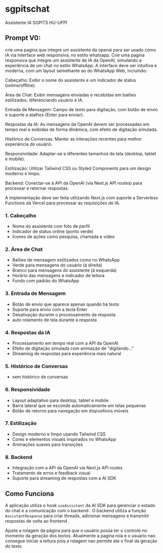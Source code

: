 # sgpitschat
Assistente IA SGPITS HU-UFPI

## Prompt V0:
crie uma pagina que integre um assistente da openai para ser usado como IA via interface web responsiva, no estilo whatsapp.
Crie uma pagina responsiva que integre um assistente de IA da OpenAI, simulando a experiência de um chat no estilo WhatsApp. A interface deve ser intuitiva e moderna, com um layout semelhante ao do WhatsApp Web, incluindo:

Cabeçalho: Exibir o nome do assistente e um indicador de status (online/offline).

Área de Chat: Exibir mensagens enviadas e recebidas em balões estilizados, diferenciando usuário e IA.

Entrada de Mensagem: Campo de texto para digitação, com botão de envio e suporte a atalhos (Enter para enviar).

Respostas da IA: As mensagens da OpenAI devem ser processadas em tempo real e exibidas de forma dinâmica, com efeito de digitação simulada.

Histórico de Conversas: Manter as interações recentes para melhor experiência do usuário.

Responsividade: Adaptar-se a diferentes tamanhos de tela (desktop, tablet e mobile).

Estilização: Utilizar Tailwind CSS ou Styled Components para um design moderno e limpo.

Backend: Conectar-se à API da OpenAI (via Next.js API routes) para processar e retornar respostas.

A implementação deve ser feita utilizando Next.js com suporte a Serverless Functions da Vercel para processar as requisições de IA.

### 1. Cabeçalho

- Nome do assistente com foto de perfil
- Indicador de status online (ponto verde)
- Ícones de ações como pesquisa, chamada e vídeo


### 2. Área de Chat

- Balões de mensagem estilizados como no WhatsApp
- Verde para mensagens do usuário (à direita)
- Branco para mensagens do assistente (à esquerda)
- Horário das mensagens e indicador de leitura
- Fundo com padrão do WhatsApp


### 3. Entrada de Mensagem

- Botão de envio que aparece apenas quando há texto
- Suporte para envio com a tecla Enter
- Desativação durante o processamento da resposta
- auto rolamento de tela durante a resposta

### 4. Respostas da IA

- Processamento em tempo real com a API da OpenAI 
- Efeito de digitação simulada com animação de "digitando..."
- Streaming de respostas para experiência mais natural


### 5. Histórico de Conversas

- sem histórico de conversas


### 6. Responsividade

- Layout adaptativo para desktop, tablet e mobile
- Barra lateral que se esconde automaticamente em telas pequenas
- Botão de retorno para navegação em dispositivos móveis


### 7. Estilização

- Design moderno e limpo usando Tailwind CSS
- Cores e elementos visuais inspirados no WhatsApp
- Animações suaves para transições


### 8. Backend

- Integração com a API da OpenAI via Next.js API routes 
- Tratamento de erros e feedback visual
- Suporte para streaming de respostas com a AI SDK 


## Como Funciona

A aplicação utiliza o hook `useAssistant` da AI SDK para gerenciar o estado do chat e a comunicação com o backend . O backend utiliza a função `AssistantResponse` para criar threads, adicionar mensagens e transmitir respostas de volta ao frontend .

Ajuste a rolagem da página para que o usuário possa ter o controle no momento da geração dos textos. Atualmente a pagina rola e o usuario nao consegue iniciar a leitura pois a rolagem nao permite ate o final da geração do texto. 
